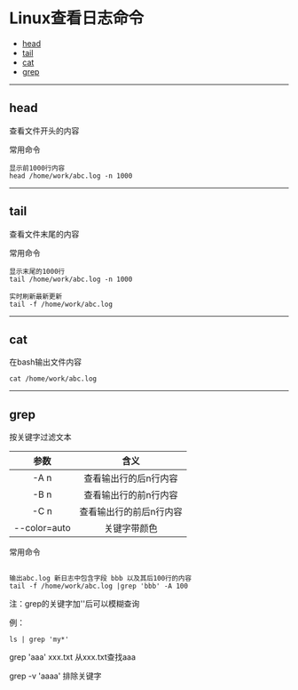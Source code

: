 # Linux查看日志命令

<!-- TOC -->

- [head](#head)
- [tail](#tail)
- [cat](#cat)
- [grep](#grep)

<!-- /TOC -->

---
## head

查看文件开头的内容

常用命令
```
显示前1000行内容
head /home/work/abc.log -n 1000
```

---
## tail 

查看文件末尾的内容

常用命令
```
显示末尾的1000行
tail /home/work/abc.log -n 1000

实时刷新最新更新
tail -f /home/work/abc.log
```


---
## cat

在bash输出文件内容

```
cat /home/work/abc.log
```

---
## grep

按关键字过滤文本

|参数|含义|
|:-:|:-:|
|-A n|查看输出行的后n行内容|
|-B n|查看输出行的前n行内容|
|-C n|查看输出行的前后n行内容|
|--color=auto|关键字带颜色|


常用命令
```

输出abc.log 新日志中包含字段 bbb 以及其后100行的内容
tail -f /home/work/abc.log |grep 'bbb' -A 100
```

注：grep的关键字加''后可以模糊查询

例：
```
ls | grep 'my*'
```

grep 'aaa' xxx.txt 从xxx.txt查找aaa

grep -v 'aaaa' 排除关键字